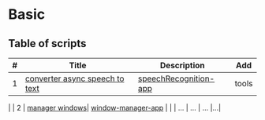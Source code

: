 # Basic
 
## Table of scripts

| # | Title | Description |Add|
|---|-------|----------|----------|
| 1 | [converter async speech to text](./async/converter/async-speech-to-text/README.md) | [speechRecognition-app](./async/converter/async-speech-to-text/main.py) | tools
|
| 2 | [manager windows](./cmd/process/window%20manager/README.md)| [window-manager-app](./cmd/process/window%20manager/window_manager.py) |  |
| ... | ... | ... |...|
